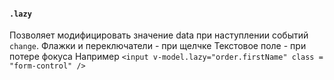 #### `.lazy`
Позволяет модифицировать значение data при наступлении событий `change`. 
Флажки и переключатели - при щелчке
Текстовое поле - при потере фокуса
Например `<input v-model.lazy="order.firstName" class = "form-control" />` 